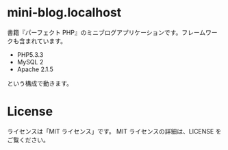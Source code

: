 # mini-blog.localhost
書籍『パーフェクト PHP』のミニブログアプリケーションです。フレームワークも含まれています。

* PHP5.3.3
* MySQL 2
* Apache 2.1.5

という構成で動きます。

# License
ライセンスは「MIT ライセンス」です。
MIT ライセンスの詳細は、LICENSE をご覧ください。
